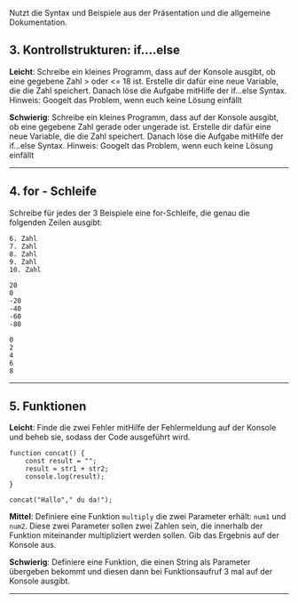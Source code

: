 Nutzt die Syntax und Beispiele aus der Präsentation und die allgemeine Dokumentation. 

## 3. Kontrollstrukturen: if....else 

**Leicht**: Schreibe ein kleines Programm, dass auf der Konsole ausgibt, ob eine gegebene Zahl > oder <= 18 ist. Erstelle dir dafür eine neue Variable, die die Zahl speichert. Danach löse die Aufgabe mitHilfe der if...else Syntax. 
Hinweis: Googelt das Problem, wenn euch keine Lösung einfällt

**Schwierig**: Schreibe ein kleines Programm, dass auf der Konsole ausgibt, ob eine gegebene Zahl gerade oder ungerade ist. Erstelle dir dafür eine neue Variable, die die Zahl speichert. Danach löse die Aufgabe mitHilfe der if...else Syntax. 
Hinweis: Googelt das Problem, wenn euch keine Lösung einfällt

***

## 4. for - Schleife


Schreibe für jedes der 3 Beispiele eine for-Schleife, die genau die folgenden Zeilen ausgibt:


```
6. Zahl 
7. Zahl 
8. Zahl 
9. Zahl 
10. Zahl 
```

```
20 
0 
-20 
-40 
-60 
-80
```

```
0 
2 
4 
6 
8
```

***


## 5. Funktionen


**Leicht**: Finde die zwei Fehler mitHilfe der Fehlermeldung auf der Konsole und beheb sie, sodass der Code ausgeführt wird. 
```
function concat() {
    const result = "";
    result = str1 + str2;
    console.log(result);
}

concat("Hallo"," du da!");
```

**Mittel**: Definiere eine Funktion `multiply` die zwei Parameter erhält: `num1` und `num2`. Diese zwei Parameter sollen zwei Zahlen sein, die innerhalb der Funktion miteinander multipliziert werden sollen. Gib das Ergebnis auf der Konsole aus.

**Schwierig**: Definiere eine Funktion, die einen String als Parameter übergeben bekommt und diesen dann bei Funktionsaufruf 3 mal auf der Konsole ausgibt.

***